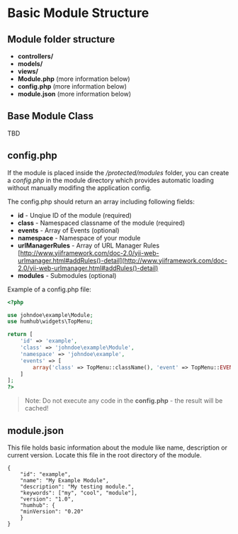 Basic Module Structure
======================

## Module folder structure

* **controllers/**
* **models/** 
* **views/**
* **Module.php** (more information below)
* **config.php** (more information below)
* **module.json** (more information below)


## Base Module Class

TBD


## config.php

If the module is placed inside the */protected/modules* folder, you can create a *config.php* in the module directory which provides automatic loading without manually modifing the application config.

The config.php should return an array including following fields:

- **id** - Unqiue ID of the module (required)
- **class** - Namespaced classname of the module (required)
- **events** - Array of Events (optional)
- **namespace** - Namespace of your module 
- **urlManagerRules** - Array of URL Manager Rules  [http://www.yiiframework.com/doc-2.0/yii-web-urlmanager.html#addRules()-detail](http://www.yiiframework.com/doc-2.0/yii-web-urlmanager.html#addRules()-detail)
- **modules** - Submodules (optional)

Example of a config.php file:

```php
<?php

use johndoe\example\Module;
use humhub\widgets\TopMenu;

return [
    'id' => 'example',
    'class' => 'johndoe\example\Module',
    'namespace' => 'johndoe\example',
    'events' => [
        array('class' => TopMenu::className(), 'event' => TopMenu::EVENT_INIT, 'callback' => array('johndoe\example\Module', 'onTopMenuInit')),
    ]
];
?>
```

> Note: Do not execute any code in the __config.php__ - the result will be cached!


## module.json

This file holds basic information about the module like name, description or current version. Locate this file in the root directory of the module.

```
{
    "id": "example",
    "name": "My Example Module",
    "description": "My testing module.",
    "keywords": ["my", "cool", "module"],
    "version": "1.0",
    "humhub": {
    "minVersion": "0.20"
    }
}
```


